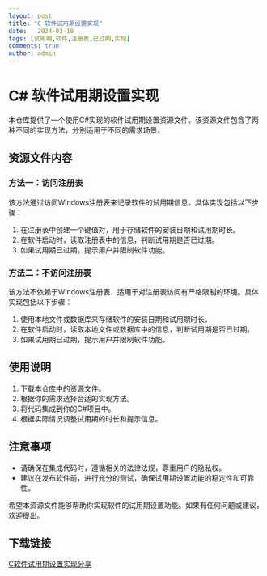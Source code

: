 ```yaml
---
layout: post
title: "C 软件试用期设置实现"
date:   2024-03-18
tags: [试用期,软件,注册表,已过期,实现]
comments: true
author: admin
---
```

# C# 软件试用期设置实现

本仓库提供了一个使用C#实现的软件试用期设置资源文件。该资源文件包含了两种不同的实现方法，分别适用于不同的需求场景。

## 资源文件内容

### 方法一：访问注册表

该方法通过访问Windows注册表来记录软件的试用期信息。具体实现包括以下步骤：
1. 在注册表中创建一个键值对，用于存储软件的安装日期和试用期时长。
2. 在软件启动时，读取注册表中的信息，判断试用期是否已过期。
3. 如果试用期已过期，提示用户并限制软件功能。

### 方法二：不访问注册表

该方法不依赖于Windows注册表，适用于对注册表访问有严格限制的环境。具体实现包括以下步骤：
1. 使用本地文件或数据库来存储软件的安装日期和试用期时长。
2. 在软件启动时，读取本地文件或数据库中的信息，判断试用期是否已过期。
3. 如果试用期已过期，提示用户并限制软件功能。

## 使用说明

1. 下载本仓库中的资源文件。
2. 根据你的需求选择合适的实现方法。
3. 将代码集成到你的C#项目中。
4. 根据实际情况调整试用期的时长和提示信息。

## 注意事项

- 请确保在集成代码时，遵循相关的法律法规，尊重用户的隐私权。
- 建议在发布软件前，进行充分的测试，确保试用期设置功能的稳定性和可靠性。

希望本资源文件能够帮助你实现软件的试用期设置功能。如果有任何问题或建议，欢迎提出。

## 下载链接

[C软件试用期设置实现分享](https://pan.quark.cn/s/7ea395f51442)